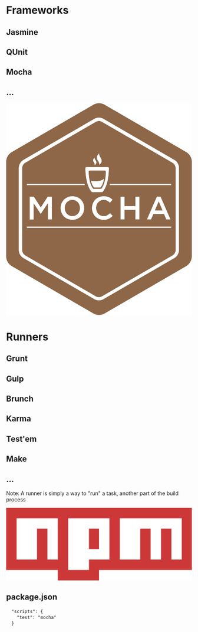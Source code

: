 
<!-- .slide: class="dark" data-background="#1e1e1e" -->

# Frameworks
## Jasmine <!-- .element: class="fragment" -->
## QUnit <!-- .element: class="fragment" -->
## Mocha <!-- .element: class="fragment" -->
## ... <!-- .element: class="fragment" -->


![Mocha](/images/mocha-logo.png) <!-- .element: style="width: 45%" -->


# Runners
## Grunt <!-- .element: class="fragment" -->
## Gulp <!-- .element: class="fragment" -->
## Brunch <!-- .element: class="fragment" -->
## Karma <!-- .element: class="fragment" -->
## Test'em <!-- .element: class="fragment" -->
## Make <!-- .element: class="fragment" -->
## ... <!-- .element: class="fragment" -->
Note: A runner is simply a way to "run" a task, another part of the build process


![NPM JS](/images/npm-logo.png) <!-- .element: style="width: 45%" -->


## package.json
```
  "scripts": {
    "test": "mocha"
  }
```
